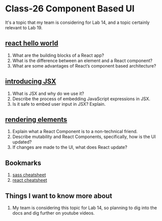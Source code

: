 # Class-26 Component Based UI

It's a topic that my team is considering for Lab 14, and a topic certainly relevant to Lab 19.  

## [react hello world](https://reactjs.org/docs/hello-world.html)

1. What are the building blocks of a React app?
2. What is the difference between an element and a React component?
3. What are some advantages of React’s component based architecture?

## [introducing JSX](https://reactjs.org/docs/introducing-jsx.html)

1. What is JSX and why do we use it?
2. Describe the process of embedding JavaScript expressions in JSX.
3. Is it safe to embed user input in JSX? Explain.

## [rendering elements](https://reactjs.org/docs/rendering-elements.html)

1. Explain what a React Component is to a non-technical friend.
2. Describe mutability and React Components, specifically, how is the UI updated?
3. If changes are made to the UI, what does React update?

## Bookmarks

1. [sass cheatsheet](https://devhints.io/sass)
2. [react cheatsheet](https://devhints.io/react)

## Things I want to know more about

1. My team is considering this topic for Lab 14, so planning to dig into the docs and dig further on youtube videos.